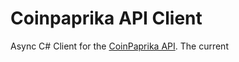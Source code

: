 # Coinpaprika API Client
Async C# Client for the [CoinPaprika API](https://api.coinpaprika.com/). The current 